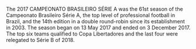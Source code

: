 The 2017 CAMPEONATO BRASILEIRO SÉRIE A was the 61st season of the Campeonato Brasileiro Série A, the top level of professional football in Brazil, and the 14th edition in a double round-robin since its establishment in 2003. The season began on 13 May 2017 and ended on 3 December 2017. The top six teams qualified to Copa Libertadores and the last four were relegated to Série B of 2018.
